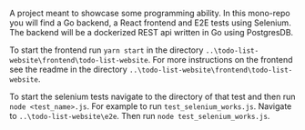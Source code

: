 A project meant to showcase some programming ability. In this mono-repo you will find a Go backend, a React frontend and E2E tests using Selenium. 
The backend will be a dockerized REST api written in Go using PostgresDB.

To start the frontend run `yarn start` in the directory `..\todo-list-website\frontend\todo-list-website`. 
For more instructions on the frontend see the readme in the directory `..\todo-list-website\frontend\todo-list-website`.

To start the selenium tests navigate to the directory of that test and then run `node <test_name>.js`.
For example to run `test_selenium_works.js`. Navigate to `..\todo-list-website\e2e`. Then run `node test_selenium_works.js`.

